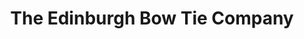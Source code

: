 ---
title: "The Edinburgh Bow Tie Company"
url: /edinburgh/the-edinburgh-bow-tie-company/
shop: clothes
---